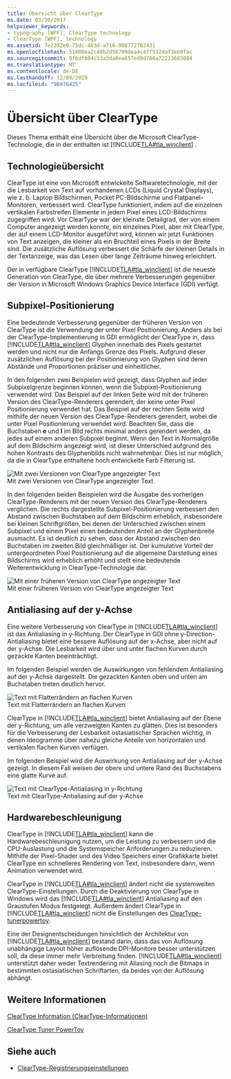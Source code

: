 ```yaml
---
title: Übersicht über ClearType
ms.date: 03/30/2017
helpviewer_keywords:
- typography [WPF], ClearType technology
- ClearType [WPF], technology
ms.assetid: 7e2392e0-75dc-463d-a716-908772782431
ms.openlocfilehash: 51808ea2c48b2d56709dea4c4ff5124af3eb9fac
ms.sourcegitcommit: 9f6df084c53a3da0ea657ed0d708a72213683084
ms.translationtype: MT
ms.contentlocale: de-DE
ms.lasthandoff: 12/09/2020
ms.locfileid: "96976425"
---
```

# <a name="cleartype-overview"></a>Übersicht über ClearType
Dieses Thema enthält eine Übersicht über die Microsoft ClearType-Technologie, die in der enthalten ist [!INCLUDE[TLA#tla_winclient](../../../includes/tlasharptla-winclient-md.md)] .  

<a name="overview"></a>
## <a name="technology-overview"></a>Technologieübersicht  
 ClearType ist eine von Microsoft entwickelte Softwaretechnologie, mit der die Lesbarkeit von Text auf vorhandenen LCDs (Liquid Crystal Displays), wie z. b. Laptop Bildschirmen, Pocket PC-Bildschirme und Flatpanel-Monitoren, verbessert wird.  ClearType funktioniert, indem auf die einzelnen vertikalen Farbstreifen Elemente in jedem Pixel eines LCD-Bildschirms zugegriffen wird. Vor ClearType war der kleinste Detailgrad, der von einem Computer angezeigt werden konnte, ein einzelnes Pixel, aber mit ClearType, der auf einem LCD-Monitor ausgeführt wird, können wir jetzt Funktionen von Text anzeigen, die kleiner als ein Bruchteil eines Pixels in der Breite sind. Die zusätzliche Auflösung verbessert die Schärfe der kleinen Details in der Textanzeige, was das Lesen über lange Zeiträume hinweg erleichtert.  
  
 Der in verfügbare ClearType [!INCLUDE[TLA#tla_winclient](../../../includes/tlasharptla-winclient-md.md)] ist die neueste Generation von ClearType, die über mehrere Verbesserungen gegenüber der Version in Microsoft Windows Graphics Device Interface (GDI) verfügt.  
  
<a name="sub-pixel_positioning"></a>
## <a name="sub-pixel-positioning"></a>Subpixel-Positionierung  
 Eine bedeutende Verbesserung gegenüber der früheren Version von ClearType ist die Verwendung der unter Pixel Positionierung. Anders als bei der ClearType-Implementierung in GDI ermöglicht der ClearType in, dass [!INCLUDE[TLA#tla_winclient](../../../includes/tlasharptla-winclient-md.md)] Glyphen innerhalb des Pixels gestartet werden und nicht nur die Anfangs Grenze des Pixels. Aufgrund dieser zusätzlichen Auflösung bei der Positionierung von Glyphen sind deren Abstände und Proportionen präziser und einheitlicher.  
  
 In den folgenden zwei Beispielen wird gezeigt, dass Glyphen auf jeder Subpixelgrenze beginnen können, wenn die Subpixel-Positionierung verwendet wird. Das Beispiel auf der linken Seite wird mit der früheren Version des ClearType-Renderers gerendert, der keine unter Pixel Positionierung verwendet hat. Das Beispiel auf der rechten Seite wird mithilfe der neuen Version des ClearType-Renderers gerendert, wobei die unter Pixel Positionierung verwendet wird. Beachten Sie, dass die Buchstaben **e** und **l** im Bild rechts minimal anders gerendert werden, da jedes auf einem anderen Subpixel beginnt. Wenn den Text in Normalgröße auf dem Bildschirm angezeigt wird, ist dieser Unterschied aufgrund des hohen Kontrasts des Glyphenbilds nicht wahrnehmbar. Dies ist nur möglich, da die in ClearType enthaltene hoch entwickelte Farb Filterung ist.  
  
 ![Mit zwei Versionen von ClearType angezeigter Text](./media/wcpsdk-mmgraphics-text-cleartype-overview-01.png "wcpsdk_mmgraphics_text_cleartype_overview_01")  
Mit zwei Versionen von ClearType angezeigter Text  
  
 In den folgenden beiden Beispielen wird die Ausgabe des vorherigen ClearType-Renderers mit der neuen Version des ClearType-Renderers verglichen. Die rechts dargestellte Subpixel-Positionierung verbessert den Abstand zwischen Buchstaben auf dem Bildschirm erheblich, insbesondere bei kleinen Schriftgrößen, bei denen der Unterschied zwischen einem Subpixel und einem Pixel einen bedeutenden Anteil an der Glyphenbreite ausmacht. Es ist deutlich zu sehen, dass der Abstand zwischen den Buchstaben im zweiten Bild gleichmäßiger ist. Der kumulative Vorteil der untergeordneten Pixel Positionierung auf die allgemeine Darstellung eines Bildschirms wird erheblich erhöht und stellt eine bedeutende Weiterentwicklung in ClearType-Technologie dar.  
  
 ![Mit einer früheren Version von ClearType angezeigter Text](./media/wcpsdk-mmgraphics-text-cleartype-overview-02.png "wcpsdk_mmgraphics_text_cleartype_overview_02")  
Mit einer früheren Version von ClearType angezeigter Text  
  
<a name="y-direction_antialiasing"></a>
## <a name="y-direction-antialiasing"></a>Antialiasing auf der y-Achse  
 Eine weitere Verbesserung von ClearType in [!INCLUDE[TLA#tla_winclient](../../../includes/tlasharptla-winclient-md.md)] ist das Antialiasing in y-Richtung. Der ClearType in GDI ohne y-Direction-Antialiasing bietet eine bessere Auflösung auf der x-Achse, aber nicht auf der y-Achse. Die Lesbarkeit wird über und unter flachen Kurven durch gezackte Kanten beeinträchtigt.  
  
 Im folgenden Beispiel werden die Auswirkungen von fehlendem Antialiasing auf der y-Achse dargestellt. Die gezackten Kanten oben und unten am Buchstaben treten deutlich hervor.  
  
 ![Text mit Flatterrändern an flachen Kurven](./media/wcpsdk-mmgraphics-text-cleartype-overview-03.png "wcpsdk_mmgraphics_text_cleartype_overview_03")  
Text mit Flatterrändern an flachen Kurven  
  
 ClearType in [!INCLUDE[TLA#tla_winclient](../../../includes/tlasharptla-winclient-md.md)] bietet Antialiasing auf der Ebene der y-Richtung, um alle verzweigten Kanten zu glätten. Dies ist besonders für die Verbesserung der Lesbarkeit ostasiatischer Sprachen wichtig, in denen Ideogramme über nahezu gleiche Anteile von horizontalen und vertikalen flachen Kurven verfügen.  
  
 Im folgenden Beispiel wird die Auswirkung von Antialiasing auf der y-Achse gezeigt. In diesem Fall weisen der obere und untere Rand des Buchstabens eine glatte Kurve auf.  
  
 ![Text mit ClearType&#45;Antialiasing in y&#45;Richtung](./media/wcpsdk-mmgraphics-text-cleartype-overview-04.png "wcpsdk_mmgraphics_text_cleartype_overview_04")  
Text mit ClearType-Antialiasing auf der y-Achse  
  
<a name="hardware_acceleration"></a>
## <a name="hardware-acceleration"></a>Hardwarebeschleunigung  
 ClearType in [!INCLUDE[TLA#tla_winclient](../../../includes/tlasharptla-winclient-md.md)] kann die Hardwarebeschleunigung nutzen, um die Leistung zu verbessern und die CPU-Auslastung und die Systemspeicher Anforderungen zu reduzieren. Mithilfe der Pixel-Shader und des Video Speichers einer Grafikkarte bietet ClearType ein schnelleres Rendering von Text, insbesondere dann, wenn Animation verwendet wird.  
  
 ClearType in [!INCLUDE[TLA#tla_winclient](../../../includes/tlasharptla-winclient-md.md)] ändert nicht die systemweiten ClearType-Einstellungen. Durch die Deaktivierung von ClearType in Windows wird das [!INCLUDE[TLA#tla_winclient](../../../includes/tlasharptla-winclient-md.md)] Antialiasing auf den Graustufen Modus festgelegt. Außerdem ändert ClearType in [!INCLUDE[TLA#tla_winclient](../../../includes/tlasharptla-winclient-md.md)] nicht die Einstellungen des [ClearType-tunerpowertoy](https://www.microsoft.com/typography/ClearTypePowerToy.mspx).  
  
 Eine der Designentscheidungen hinsichtlich der Architektur von [!INCLUDE[TLA#tla_winclient](../../../includes/tlasharptla-winclient-md.md)] bestand darin, dass das von Auflösung unabhängige Layout höher auflösende DPI-Monitore besser unterstützen soll, da diese immer mehr Verbreitung finden. [!INCLUDE[TLA#tla_winclient](../../../includes/tlasharptla-winclient-md.md)] unterstützt daher weder Textrendering mit Aliasing noch die Bitmaps in bestimmten ostasiatischen Schriftarten, da beides von der Auflösung abhängt.  
  
<a name="further_information"></a>
## <a name="further-information"></a>Weitere Informationen  
 [ClearType Information (ClearType-Informationen)](https://www.microsoft.com/typography/ClearTypeInfo.mspx)  
  
 [ClearType Tuner PowerToy](https://www.microsoft.com/typography/ClearTypePowerToy.mspx)  
  
## <a name="see-also"></a>Siehe auch

- [ClearType-Registrierungseinstellungen](cleartype-registry-settings.md)
